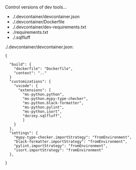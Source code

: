 Control versions of dev tools...


- ./.devcontainer/devcontainer.json
- ./.devcontainer/Dockerfile
- ./.devcontainer/dev-requirements.txt
- ./requirements.txt
- ./.sqlfluff


./.devcontainer/devcontainer.json:

```
{

  "build": {
    "dockerfile": "Dockerfile",
    "context": ".."
  }
  "customizations": {
    "vscode": {
      "extensions": [
        "ms-python.python",
        "ms-python.mypy-type-checker",
        "ms-python.black-formatter",
        "ms-python.pylint",
        "ms-python.isort",
        "dorzey.sqlfluff",
        ]
    }
  },
  "settings": {
    "mypy-type-checker.importStrategy": "fromEnvironment",
    "black-formatter.importStrategy": "fromEnvironment",
    "pylint.importStrategy": "fromEnvironment",
    "isort.importStrategy": "fromEnvironment"
  },

}
```